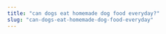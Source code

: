 ```yaml
---
title: "can dogs eat homemade dog food everyday?"
slug: "can-dogs-eat-homemade-dog-food-everyday"
---
```


